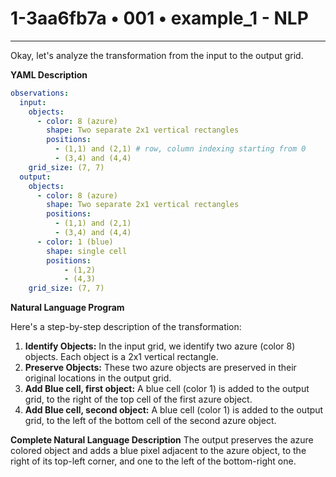 # 1-3aa6fb7a • 001 • example_1 - NLP

---
Okay, let's analyze the transformation from the input to the output grid.

**YAML Description**

```yaml
observations:
  input:
    objects:
      - color: 8 (azure)
        shape: Two separate 2x1 vertical rectangles
        positions:
          - (1,1) and (2,1) # row, column indexing starting from 0
          - (3,4) and (4,4)
    grid_size: (7, 7)
  output:
    objects:
      - color: 8 (azure)
        shape: Two separate 2x1 vertical rectangles
        positions:
          - (1,1) and (2,1)
          - (3,4) and (4,4)
      - color: 1 (blue)
        shape: single cell
        positions:
            - (1,2)
            - (4,3)
    grid_size: (7, 7)

```

**Natural Language Program**

Here's a step-by-step description of the transformation:

1.  **Identify Objects:** In the input grid, we identify two azure (color 8) objects. Each object is a 2x1 vertical rectangle.
2.  **Preserve Objects:** These two azure objects are preserved in their original locations in the output grid.
3.  **Add Blue cell, first object:** A blue cell (color 1) is added to the output grid, to the right of the top cell of the first azure object.
4.  **Add Blue cell, second object:** A blue cell (color 1) is added to the output grid, to the left of the bottom cell of the second azure object.

**Complete Natural Language Description**
The output preserves the azure colored object and adds a blue pixel adjacent to the azure object, to the right of its top-left corner, and one to the left of the bottom-right one.

